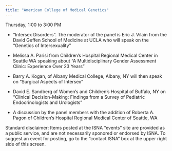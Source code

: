 ```yaml
---
title: "American College of Medical Genetics"
---
```


<p>Thursday, 1:00 to 3:00 PM  </p>

<ul>
	<li>&#8220;Intersex Disorders&#8221;. The moderator of the panel is Eric J. Vilain from the David Geffen School of Medicine at <span class="caps">UCLA</span> who will speak on the &#8220;Genetics of Intersexuality&#8221;</li>
</ul>

<ul>
	<li>Melissa A. Parisi from Children&#8217;s Hospital Regional Medical Center in Seattle WA speaking about &#8220;A Multidisciplinary Gender Assessment Clinic: Experience Over 23 Years&#8221;</li>
</ul>

<ul>
	<li>Barry A. Kogan, of Albany Medical College, Albany, NY will then speak on &#8220;Surgical Aspects of Intersex&#8221;</li>
</ul>

<ul>
	<li>David E. Sandberg of Women&#8217;s and Children&#8217;s Hospital of Buffalo, NY on &#8220;Clinical Decision-Making: Findings from a Survey of Pediatric Endocrinologists and Urologists&#8221;</li>
</ul>

<ul>
	<li>A discussion by the panel members with the addition of Roberta A. Pagon of Children&#8217;s Hospital Regional Medical Center of Seattle, WA</li>
</ul>

<p>Standard disclaimer: Items posted at the <span class="caps">ISNA</span> &#8220;events&#8221; site are provided as a public service, and are not necessarily sponored or endorsed by <span class="caps">ISNA</span>. To suggest an event for posting, go to the &#8220;contact <span class="caps">ISNA</span>&#8221; box at the upper right side of this screen.</p>